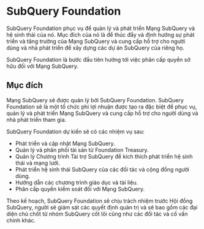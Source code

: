 # SubQuery Foundation

SubQuery Foundation phục vụ để quản lý và phát triển Mạng SubQuery và hệ sinh thái của nó. Mục đích của nó là để thúc đẩy và định hướng sự phát triển và tăng trưởng của Mạng SubQuery và cung cấp hỗ trợ cho người dùng và nhà phát triển để xây dựng các dự án SubQuery của riêng họ.

SubQuery Foundation là bước đầu tiên hướng tới việc phân cấp quyền sở hữu đối với Mạng SubQuery.

## Mục đích

Mạng SubQuery sẽ được quản lý bởi SubQuery Foundation. SubQuery Foundation sẽ là một tổ chức phi lợi nhuận được tạo ra đặc biệt để phục vụ, quản lý và phát triển Mạng SubQuery và cung cấp hỗ trợ cho người dùng và nhà phát triển tham gia.

SubQuery Foundation dự kiến ​​sẽ có các nhiệm vụ sau:
- Phát triển và cập nhật Mạng SubQuery.
- Quản lý và phân phối tài sản từ Foundation Treasury.
- Quản lý Chương trình Tài trợ SubQuery để kích thích phát triển hệ sinh thái và mạng lưới.
- Phát triển hệ sinh thái SubQuery của các đối tác và cộng đồng người dùng.
- Hướng dẫn các chương trình giáo dục và tài liệu.
- Phân cấp quyền kiểm soát đối với Mạng SubQuery.

Theo kế hoạch, SubQuery Foundation sẽ chịu trách nhiệm trước Hội đồng SubQuery, người sẽ giám sát các quyết định quản trị và sẽ bao gồm các đại diện chủ chốt từ nhóm SubQuery cốt lõi cũng như các đối tác và cố vấn chính khác.
